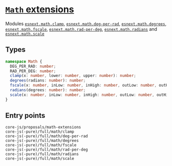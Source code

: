 # [`Math` extensions](https://github.com/rwaldron/proposal-math-extensions)

Modules [`esnext.math.clamp`](/packages/core-js/modules/esnext.math.clamp.js), [`esnext.math.deg-per-rad`](/packages/core-js/modules/esnext.math.deg-per-rad.js), [`esnext.math.degrees`](/packages/core-js/modules/esnext.math.degrees.js), [`esnext.math.fscale`](/packages/core-js/modules/esnext.math.fscale.js), [`esnext.math.rad-per-deg`](/packages/core-js/modules/esnext.math.rad-per-deg.js), [`esnext.math.radians`](/packages/core-js/modules/esnext.math.radians.js) and [`esnext.math.scale`](/packages/core-js/modules/esnext.math.scale.js)

## Types

```ts
namespace Math {
  DEG_PER_RAD: number;
  RAD_PER_DEG: number;
  clamp(x: number, lower: number, upper: number): number;
  degrees(radians: number): number;
  fscale(x: number, inLow: number, inHigh: number, outLow: number, outHigh: number): number;
  radians(degrees: number): number;
  scale(x: number, inLow: number, inHigh: number, outLow: number, outHigh: number): number;
}
```

## Entry points



```
core-js/proposals/math-extensions
core-js(-pure)/full/math/clamp
core-js(-pure)/full/math/deg-per-rad
core-js(-pure)/full/math/degrees
core-js(-pure)/full/math/fscale
core-js(-pure)/full/math/rad-per-deg
core-js(-pure)/full/math/radians
core-js(-pure)/full/math/scale
```
